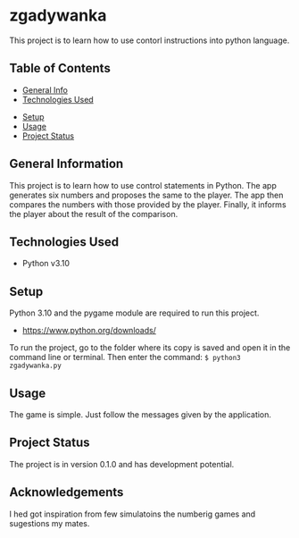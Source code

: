 # zgadywanka
This project is to learn how to use contorl instructions into python language. 

## Table of Contents
* [General Info](#general-information)
* [Technologies Used](#technologies-used)
<!-- * [Features](#features)
* [Screenshots](#screenshots) -->
* [Setup](#setup)
* [Usage](#usage) 
* [Project Status](#project-status)
<!-- * [Room for Improvement](#room-for-improvement)
* [Acknowledgements](#acknowledgements)
* [Contact](#contact)
<!-- * [License](#license) -->


## General Information
This project is to learn how to use control statements in Python. The app generates six numbers and proposes the same to the player. The app then compares the numbers with those provided by the player. Finally, it informs the player about the result of the comparison.
<!-- You don't have to answer all the questions - just the ones relevant to your project. -->


## Technologies Used
- Python v3.10

<!--
## Features
List the ready features here:
- Awesome feature 1
- Awesome feature 2
- Awesome feature 3


## Screenshots
![Example screenshot](./img/screenshot.png)
<!-- If you have screenshots you'd like to share, include them here. -->


## Setup
Python 3.10 and the pygame module are required to run this project. 
- https://www.python.org/downloads/
<!--
Where are they listed? A requirements.txt or a Pipfile.lock file perhaps? Where is it located?
Proceed to describe how to install / setup one's local environment / get started with the project. 
How to install them can be found on each of its websites. -->
To run the project, go to the folder where its copy is saved and open it in the command line or terminal.
Then enter the command: `$ python3 zgadywanka.py `


## Usage
The game is simple. Just follow the messages given by the application.
<!--
How does one go about using it?
Provide various use cases and code examples here.

`write-your-code-here`
-->

## Project Status
The project is in version 0.1.0 and has development potential.
<!-- / _complete_ / _no longer being worked on_. If you are no longer working on it, provide reasons why.

<!--
## Room for Improvement
Include areas you believe need improvement / could be improved. Also add TODOs for future development.

Room for improvement:
- Improvement to be done 1
- Improvement to be done 2

To do:
- Feature to be added 1
- Feature to be added 2
-->


## Acknowledgements
I hed got inspiration from few simulatoins the numberig games and sugestions my mates.

<!--
## Contact
Created by [@flynerdpl](https://www.flynerd.pl/) - feel free to contact me!


<!-- Optional -->
<!-- ## License -->
<!-- This project is open source and available under the [... License](). -->

<!-- You don't have to include all sections - just the one's relevant to your project -->
